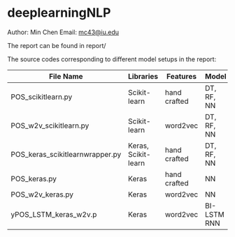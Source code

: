 # deeplearningNLP

Author: Min Chen 
Email: mc43@iu.edu

The report can be found in report/

The source codes corresponding to different model setups in the report:

| File Name                       | Libraries           | Features     | Model       |
|---------------------------------|---------------------|--------------|-------------|
| POS_scikitlearn.py              | Scikit-learn        | hand crafted | DT, RF, NN  |
| POS_w2v_scikitlearn.py          | Scikit-learn        | word2vec     | DT, RF, NN  |
| POS_keras_scikitlearnwrapper.py | Keras, Scikit-learn | hand crafted | DT, RF, NN  |
| POS_keras.py                    | Keras               | hand crafted | NN          |
| POS_w2v_keras.py                | Keras               | word2vec     | NN          |
| yPOS_LSTM_keras_w2v.p           | Keras               | word2vec     | BI-LSTM RNN |
